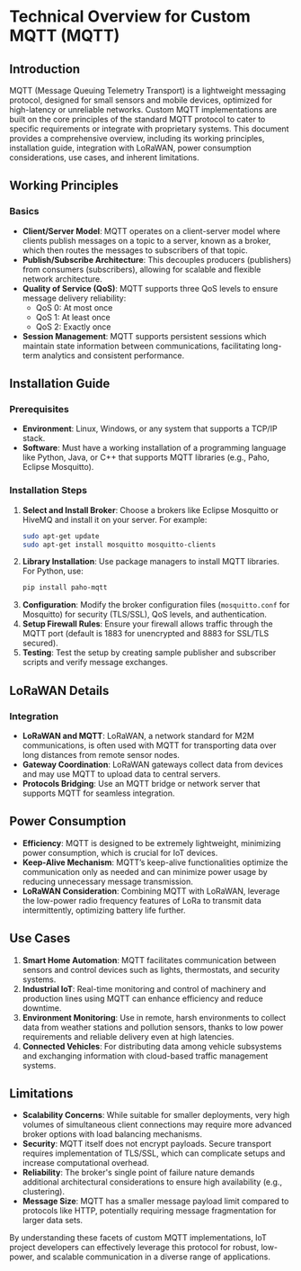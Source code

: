 # Technical Overview for Custom MQTT (MQTT)

## Introduction
MQTT (Message Queuing Telemetry Transport) is a lightweight messaging protocol, designed for small sensors and mobile devices, optimized for high-latency or unreliable networks. Custom MQTT implementations are built on the core principles of the standard MQTT protocol to cater to specific requirements or integrate with proprietary systems. This document provides a comprehensive overview, including its working principles, installation guide, integration with LoRaWAN, power consumption considerations, use cases, and inherent limitations.

## Working Principles

### Basics
- **Client/Server Model**: MQTT operates on a client-server model where clients publish messages on a topic to a server, known as a broker, which then routes the messages to subscribers of that topic.
- **Publish/Subscribe Architecture**: This decouples producers (publishers) from consumers (subscribers), allowing for scalable and flexible network architecture.
- **Quality of Service (QoS)**: MQTT supports three QoS levels to ensure message delivery reliability: 
  - QoS 0: At most once
  - QoS 1: At least once
  - QoS 2: Exactly once
- **Session Management**: MQTT supports persistent sessions which maintain state information between communications, facilitating long-term analytics and consistent performance.

## Installation Guide

### Prerequisites
- **Environment**: Linux, Windows, or any system that supports a TCP/IP stack.
- **Software**: Must have a working installation of a programming language like Python, Java, or C++ that supports MQTT libraries (e.g., Paho, Eclipse Mosquitto).

### Installation Steps
1. **Select and Install Broker**: Choose a brokers like Eclipse Mosquitto or HiveMQ and install it on your server. For example:
   ```sh
   sudo apt-get update
   sudo apt-get install mosquitto mosquitto-clients
   ```
2. **Library Installation**: Use package managers to install MQTT libraries. For Python, use:
   ```sh
   pip install paho-mqtt
   ```
3. **Configuration**: Modify the broker configuration files (`mosquitto.conf` for Mosquitto) for security (TLS/SSL), QoS levels, and authentication.
4. **Setup Firewall Rules**: Ensure your firewall allows traffic through the MQTT port (default is 1883 for unencrypted and 8883 for SSL/TLS secured).
5. **Testing**: Test the setup by creating sample publisher and subscriber scripts and verify message exchanges.

## LoRaWAN Details

### Integration
- **LoRaWAN and MQTT**: LoRaWAN, a network standard for M2M communications, is often used with MQTT for transporting data over long distances from remote sensor nodes.
- **Gateway Coordination**: LoRaWAN gateways collect data from devices and may use MQTT to upload data to central servers.
- **Protocols Bridging**: Use an MQTT bridge or network server that supports MQTT for seamless integration.

## Power Consumption

- **Efficiency**: MQTT is designed to be extremely lightweight, minimizing power consumption, which is crucial for IoT devices.
- **Keep-Alive Mechanism**: MQTT’s keep-alive functionalities optimize the communication only as needed and can minimize power usage by reducing unnecessary message transmission.
- **LoRaWAN Consideration**: Combining MQTT with LoRaWAN, leverage the low-power radio frequency features of LoRa to transmit data intermittently, optimizing battery life further.

## Use Cases

1. **Smart Home Automation**: MQTT facilitates communication between sensors and control devices such as lights, thermostats, and security systems.
2. **Industrial IoT**: Real-time monitoring and control of machinery and production lines using MQTT can enhance efficiency and reduce downtime.
3. **Environment Monitoring**: Use in remote, harsh environments to collect data from weather stations and pollution sensors, thanks to low power requirements and reliable delivery even at high latencies.
4. **Connected Vehicles**: For distributing data among vehicle subsystems and exchanging information with cloud-based traffic management systems.

## Limitations

- **Scalability Concerns**: While suitable for smaller deployments, very high volumes of simultaneous client connections may require more advanced broker options with load balancing mechanisms.
- **Security**: MQTT itself does not encrypt payloads. Secure transport requires implementation of TLS/SSL, which can complicate setups and increase computational overhead.
- **Reliability**: The broker's single point of failure nature demands additional architectural considerations to ensure high availability (e.g., clustering).
- **Message Size**: MQTT has a smaller message payload limit compared to protocols like HTTP, potentially requiring message fragmentation for larger data sets.

By understanding these facets of custom MQTT implementations, IoT project developers can effectively leverage this protocol for robust, low-power, and scalable communication in a diverse range of applications.